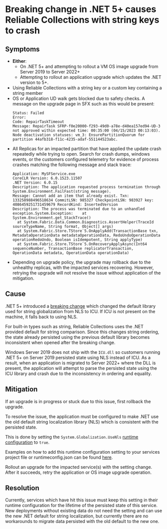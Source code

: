 # Breaking change in .NET 5+ causes Reliable Collections with string keys to crash

## Symptoms
- **Either**:
  - On .NET 5+ and attempting to rollout a VM OS image upgrade from Server 2019 to Server 2022+
  - Attempting to rollout an application upgrade which updates the .NET version to 5+.
- Using Reliable Collections with a string key or a custom key containing a string member
- OS or Application UD walk gets blocked due to safety checks. A message on the upgrade page in SFX such as this would be present:
  ```
  Status: Failed
  Error:    
  Code: RepairTaskTimeout
  Message: RepairTask SFRP-f0e20000-f293-49d0-a78e-d40ea157ed94-UD-3 not approved within expected time: 00:35:00 (04/15/2023 00:13:03). Node deactivation statuses: vm_3: EnsurePartitionQuorum for partition 44afb318-f11c-4235-adaf-551144523abc.
  ```
- All Replicas for an impacted partition that have applied the update crash repeatedly while trying to open. Search for crash dumps, windows events, or the customers configured telemetry for evidence of process crashes matching the following message and stack trace:
  ```
  Application: MySFService.exe
  CoreCLR Version: 6.0.1523.11507
  .NET Version: 6.0.15
  Description: The application requested process termination through System.Environment.FailFast(string message).
  Message: Cannot add an item that already exist. Txn: 133258988496518634 CommitLSN: 985327 CheckpointLSN: 983927 key: 4086459251731459679 RecordKind: InsertedVersion
  Description: The process was terminated due to an unhandled exception.System.Exception:    at System.Environment.get_StackTrace()
    at System.Fabric.Data.Common.Diagnostics.AssertHelper(TraceId sourceTypeName, String format, Object[] args)
    at System.Fabric.Store.TStore`5.OnApplyAdd(TransactionBase txn, MetadataOperationData metadataOperationData, RedoUndoOperationData operationRedoUndo, Boolean isIdempotent, String applyType)
    at System.Fabric.Store.TStore`5.OnRecoveryApplyAsync(Int64 sequenceNumber, TransactionBase replicatorTransaction, OperationData metadata, OperationData operationData)
  ```
- Depending on upgrade policy, the upgrade may rollback due to the unhealthy replicas, with the impacted services recovering. However, retrying the upgrade will not resolve the issue without application of the mitigation.

## Cause

.NET 5+ introduced a [breaking change](https://learn.microsoft.com/en-us/dotnet/standard/base-types/string-comparison-net-5-plus) which changed the default library used for string globalization from NLS to ICU. If ICU is not present on the machine, it falls back to using NLS.

For built-in types such as string, Reliable Collections uses the .NET provided default for string comparison.  Since this changes string ordering, the state already persisted using the previous default library becomes inconsistent when opened after the breaking change.

Windows Server 2019 does not ship with the `ICU.dll` so customers running .NET 5+ on Server 2019 persisted state using NLS instead of ICU. As a result, when an application is migrated to Server 2022+ where the DLL is present, the application will attempt to parse the persisted state using the ICU library and crash due to the inconsistency in ordering and equality.

## Mitigation
If an upgrade is in progress or stuck due to this issue, first rollback the upgrade.

To resolve the issue, the application must be configured to make .NET use the old default string localization library (NLS) which is consistent with the persisted state.

This is done by setting the `System.Globalization.UseNls` [runtime configuration](https://learn.microsoft.com/en-us/dotnet/core/runtime-config/globalization#nls) to `true`.

Examples on how to add this runtime configuration setting to your services project file or runtimeconfig.json can be found [here](https://learn.microsoft.com/en-us/dotnet/core/runtime-config/globalization#examples).

Rollout an upgrade for the impacted service(s) with the setting change. After it succeeds, retry the application or OS image upgrade operation.

## Resolution

Currently, services which have hit this issue must keep this setting in their runtime configuration for the lifetime of the persisted state of this service. New deployments without existing data do not need the setting and can use the new .NET default for string localization, but currently there are no workarounds to migrate data persisted with the old default to the new one.
